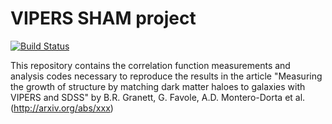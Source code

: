 VIPERS SHAM project
===================
[![Build Status](https://travis-ci.com/darklight-cosmology/vipers-sham.svg?branch=master)](https://travis-ci.com/darklight-cosmology/vipers-sham)

This repository contains the correlation function measurements and analysis
codes necessary to reproduce the results in the article "Measuring the growth
of structure by matching dark matter haloes to galaxies with VIPERS and SDSS"
by B.R. Granett, G. Favole, A.D. Montero-Dorta et al. 
(http://arxiv.org/abs/xxx)


